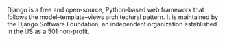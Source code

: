 Django is a free and open-source, Python-based web framework that follows the model–template–views architectural pattern. It is maintained by the Django Software Foundation, an independent organization established in the US as a 501 non-profit.